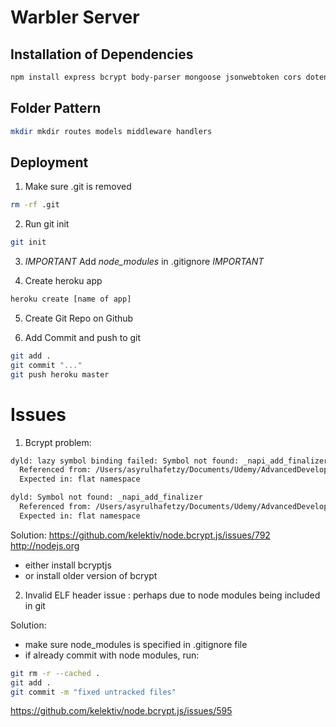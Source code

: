 # Warbler Server

## Installation of Dependencies

```bash
npm install express bcrypt body-parser mongoose jsonwebtoken cors dotenv --save
```

## Folder Pattern

```bash
mkdir mkdir routes models middleware handlers
```

## Deployment

1. Make sure .git is removed

```bash
rm -rf .git
```

2. Run git init

```bash
git init
```

3. _IMPORTANT_ Add _node_modules_ in .gitignore _IMPORTANT_

4. Create heroku app

```bash
heroku create [name of app]
```

5. Create Git Repo on Github

6. Add Commit and push to git

```bash
git add .
git commit "..."
git push heroku master
```

# Issues

1. Bcrypt problem:

```bash
dyld: lazy symbol binding failed: Symbol not found: _napi_add_finalizer
  Referenced from: /Users/asyrulhafetzy/Documents/Udemy/AdvancedDeveloperBootcamp/warbler/server/node_modules/bcrypt/lib/binding/napi-v3/bcrypt_lib.node
  Expected in: flat namespace

dyld: Symbol not found: _napi_add_finalizer
  Referenced from: /Users/asyrulhafetzy/Documents/Udemy/AdvancedDeveloperBootcamp/warbler/server/node_modules/bcrypt/lib/binding/napi-v3/bcrypt_lib.node
  Expected in: flat namespace
```

Solution:
https://github.com/kelektiv/node.bcrypt.js/issues/792
http://nodejs.org

- either install bcryptjs
- or install older version of bcrypt

2. Invalid ELF header issue : perhaps due to node modules being included in git

Solution:

- make sure node_modules is specified in .gitignore file
- if already commit with node modules, run:

```bash
git rm -r --cached .
git add .
git commit -m "fixed untracked files"
```

https://github.com/kelektiv/node.bcrypt.js/issues/595
